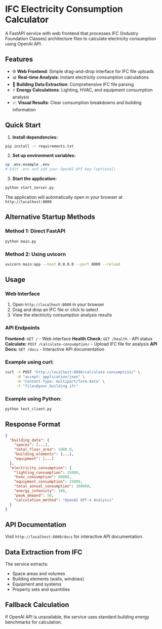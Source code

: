 # IFC Electricity Consumption Calculator

A FastAPI service with web frontend that processes IFC (Industry Foundation Classes) architecture files to calculate electricity consumption using OpenAI API.

## Features

- 🌐 **Web Frontend**: Simple drag-and-drop interface for IFC file uploads
- 📊 **Real-time Analysis**: Instant electricity consumption calculations
- 🏢 **Building Data Extraction**: Comprehensive IFC file parsing
- ⚡ **Energy Calculations**: Lighting, HVAC, and equipment consumption analysis
- 📈 **Visual Results**: Clear consumption breakdowns and building information

## Quick Start

1. **Install dependencies:**
```bash
pip install -r requirements.txt
```

2. **Set up environment variables:**
```bash
cp .env.example .env
# Edit .env and add your OpenAI API key (optional)
```

3. **Start the application:**
```bash
python start_server.py
```

The application will automatically open in your browser at `http://localhost:8000`

## Alternative Startup Methods

### Method 1: Direct FastAPI
```bash
python main.py
```

### Method 2: Using uvicorn
```bash
uvicorn main:app --host 0.0.0.0 --port 8000 --reload
```

## Usage

### Web Interface
1. Open `http://localhost:8000` in your browser
2. Drag and drop an IFC file or click to select
3. View the electricity consumption analysis results

### API Endpoints

**Frontend:** `GET /` - Web interface
**Health Check:** `GET /health` - API status
**Calculate:** `POST /calculate-consumption/` - Upload IFC file for analysis
**API Docs:** `GET /docs` - Interactive API documentation

### Example using curl:
```bash
curl -X POST "http://localhost:8000/calculate-consumption/" \
     -H "accept: application/json" \
     -H "Content-Type: multipart/form-data" \
     -F "file=@your_building.ifc"
```

### Example using Python:
```python
python test_client.py
```

## Response Format

```json
{
  "building_data": {
    "spaces": [...],
    "total_floor_area": 1000.0,
    "building_elements": {...},
    "equipment": [...]
  },
  "electricity_consumption": {
    "lighting_consumption": 15000,
    "hvac_consumption": 60000,
    "equipment_consumption": 25000,
    "total_annual_consumption": 100000,
    "energy_intensity": 100,
    "peak_demand": 50,
    "calculation_method": "OpenAI GPT-4 Analysis"
  }
}
```

## API Documentation

Visit `http://localhost:8000/docs` for interactive API documentation.

## Data Extraction from IFC

The service extracts:
- Space areas and volumes
- Building elements (walls, windows)
- Equipment and systems
- Property sets and quantities

## Fallback Calculation

If OpenAI API is unavailable, the service uses standard building energy benchmarks for calculation.
